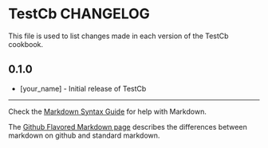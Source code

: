 # TestCb CHANGELOG

This file is used to list changes made in each version of the TestCb cookbook.

## 0.1.0
- [your_name] - Initial release of TestCb

- - -
Check the [Markdown Syntax Guide](http://daringfireball.net/projects/markdown/syntax) for help with Markdown.

The [Github Flavored Markdown page](http://github.github.com/github-flavored-markdown/) describes the differences between markdown on github and standard markdown.

